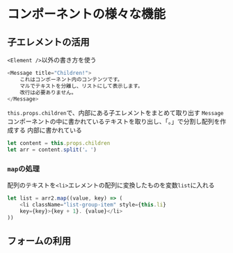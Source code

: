 # コンポーネントの様々な機能
## 子エレメントの活用
`<Element />`以外の書き方を使う
```js
<Message title="Children!">
    これはコンポーネント内のコンテンツです。
    マルでテキストを分離し、リストにして表示します。
    改行は必要ありません。
</Message>
```
`this.props.children`で、内部にある子エレメントをまとめて取り出す
`Message`コンポーネントの中に書かれているテキストを取り出し、「。」で分割し配列を作成する
内部に書かれている
```js
let content = this.props.children
let arr = content.split('。')
```
### `map`の処理
配列のテキストを`<li>`エレメントの配列に変換したものを変数`list`に入れる
```js
let list = arr2.map((value, key) => (
    <li className="list-group-item" style={this.li}
    key={key}>{key + 1}. {value}</li>
))
```
## フォームの利用